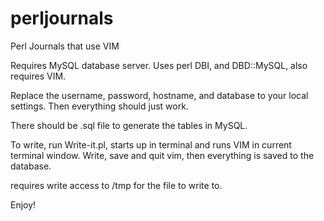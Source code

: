 # perljournals
Perl Journals that use VIM

Requires MySQL database server. Uses perl DBI, and DBD::MySQL, also requires VIM.

Replace the username, password, hostname, and database to your local settings. Then everything should just work.

There should be .sql file to generate the tables in MySQL.

To write, run Write-it.pl, starts up in terminal and runs VIM in current terminal window. Write, save and quit vim, then everything is saved to the database.

requires write access to /tmp for the file to write to.

Enjoy!
